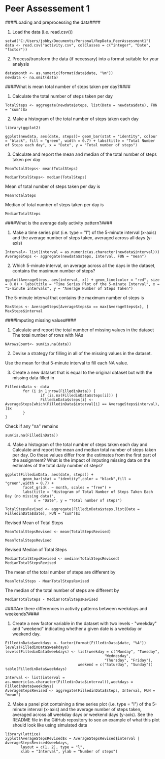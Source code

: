 Peer Assessement 1
=========================

####Loading and preprocessing the data####
1. Load the data (i.e. read.csv())

```{r}
setwd("C:/Users/jobby/Documents/Personal/RepData_PeerAssessment1")
data <- read.csv("activity.csv", colClasses = c("integer", "Date", "factor"))
```

2. Process/transform the data (if necessary) into a format suitable for your analysis
```{r}
data$month <- as.numeric(format(data$date, "%m"))
newdata <- na.omit(data)
```

####What is mean total number of steps taken per day?####

1. Calculate the total number of steps taken per day
```{r}
TotalSteps <- aggregate(newdata$steps, list(Date = newdata$date), FUN = "sum")$x
```

2. Make a histogram of the total number of steps taken each day
```{r}
library(ggplot2)
```


```{r}
ggplot(newdata, aes(date, steps))+ geom_bar(stat = "identity", colour = "black", fill = "green", width = 0.7) + labs(title = "Total Number of Steps each day", x = "Date", y = "Total number of steps")
```


3. Calculate and report the mean and median of the total number of steps taken per day
```{r}
MeanTotalSteps<- mean(TotalSteps)

MedianTotalSteps<- median(TotalSteps)
```

Mean of total number of steps taken per day is 
```{r, echo = FALSE}
MeanTotalSteps 
```

Median of total number of steps taken per day is 
```{r, echo = FALSE}
MedianTotalSteps 
```


####What is the average daily activity pattern?####

1. Make a time series plot (i.e. type = "l") of the 5-minute interval (x-axis) and the average number of steps taken, averaged across all days (y-axis)
```{r}
Interval<- list(interval = as.numeric(as.character(newdata$interval)))
AverageSteps <- aggregate(newdata$steps, Interval, FUN = "mean")
```

2. Which 5-minute interval, on average across all the days in the dataset, contains the maximum number of steps?

```{r}
ggplot(AverageSteps, aes(interval, x)) + geom_line(color = "red", size = 0.8) + labs(title = "Time Series Plot of the 5-minute Interval", x = "5-minute intervals", y = "Average Number of Steps Taken")
```

The 5-minute interval that contains the maximum number of steps is 
```{r}
MaxSteps <- AverageSteps[AverageSteps$x == max(AverageSteps$x), ]
MaxSteps$interval
```

####Imputing missing values####

1. Calculate and report the total number of missing values in the dataset
The total number of rows with NAs
```{r}
NArowsCount<- sum(is.na(data))
```

2. Devise a strategy for filling in all of the missing values in the dataset. 

Use the mean for that 5-minute interval to fill each NA value.

3. Create a new dataset that is equal to the original dataset but with the missing data filled in

```{r}
FilledinData <- data 
        for (i in 1:nrow(FilledinData)) {
                if (is.na(FilledinData$steps[i])) {
                FilledinData$steps[i] <- AverageSteps[which(FilledinData$interval[i] == AverageSteps$interval), ]$x
        }
}
```

Check if any "na" remains

```{r}
sum(is.na(FilledinData))
```
4. Make a histogram of the total number of steps taken each day and Calculate and report the mean and median total number of steps taken per day. Do these values differ from the estimates from the first part of the assignment? What is the impact of imputing missing data on the estimates of the total daily number of steps?

```{r}
ggplot(FilledinData, aes(date, steps)) + 
        geom_bar(stat = "identity",color = "black",fill = "green",width = 0.7) + 
        facet_grid(. ~ month, scales = "free") + 
        labs(title = "Histogram of Total Number of Steps Taken Each Day (no missing data)", 
             x = "Date", y = "Total number of steps")
```


```{r}
TotalStepsRevised <- aggregate(FilledinData$steps,list(Date = FilledinData$date), FUN = "sum")$x
```

Revised Mean of Total Steps
```{r}
MeanTotalStepsRevised <- mean(TotalStepsRevised)
```

```{r}
MeanTotalStepsRevised
```

Revised Median of Total Steps
```{r}
MedianTotalStepsRevised <- median(TotalStepsRevised)
MedianTotalStepsRevised
```


The mean of the total number of steps are different by 
```{r}
MeanTotalSteps - MeanTotalStepsRevised
```

The median of the total number of steps are different by 
```{r}
MedianTotalSteps - MedianTotalStepsRevised
```

####Are there differences in activity patterns between weekdays and weekends?####

1. Create a new factor variable in the dataset with two levels - "weekday" and "weekend" indicating whether a given date is a weekday or weekend day.

```{r}
FilledinData$weekdays <- factor(format(FilledinData$date, "%A"))
levels(FilledinData$weekdays)
levels(FilledinData$weekdays) <- list(weekday = c("Monday", "Tuesday",
                                             "Wednesday", 
                                             "Thursday", "Friday"),
                                 weekend = c("Saturday", "Sunday"))
table(FilledinData$weekdays)
```


```{r}
Interval <- list(interval = as.numeric(as.character(FilledinData$interval)),weekdays = FilledinData$weekdays)
AverageStepsRevised <- aggregate(FilledinData$steps, Interval, FUN = "mean")
```



2. Make a panel plot containing a time series plot (i.e. type = "l") of the 5-minute interval (x-axis) and the average number of steps taken, averaged across all weekday days or weekend days (y-axis). See the README file in the GitHub repository to see an example of what this plot should look like using simulated data

```{r}
library(lattice)
xyplot(AverageStepsRevised$x ~ AverageStepsRevised$interval | AverageStepsRevised$weekdays, 
       layout = c(1, 2), type = "l", 
       xlab = "Interval", ylab = "Number of steps")
```

